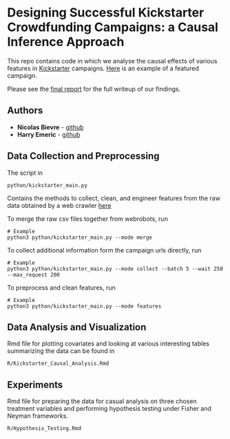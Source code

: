 # Designing Successful Kickstarter Crowdfunding Campaigns: a Causal Inference Approach

This repo contains code in which we analyse the causal effects of various
features in [Kickstarter](https://www.kickstarter.com/) campaigns.
[Here](https://www.kickstarter.com/projects/flairespresso/the-neo-delicious-affordable-espresso-at-home?ref=section-food-craft-featured-project)
is an example of a featured campaign.

Please see the [final report](https://github.com/HarryEm/MSE327Project/blob/master/Final_Report.pdf) for the full writeup of our findings.

## Authors

* **Nicolas Bievre** - [github](https://github.com/nbievre)
* **Harry Emeric** - [github](https://github.com/harryem)

## Data Collection and Preprocessing

The script in

```
python/kickstarter_main.py
```

Contains the methods to collect, clean, and engineer features from the raw data
obtained by a web crawler [here](https://webrobots.io/kickstarter-datasets)

To merge the raw csv files together from webrobots, run

```
# Example
python3 python/kickstarter_main.py --mode merge
```

To collect additional information form the campaign urls directly, run

```
# Example
python3 python/kickstarter_main.py --mode collect --batch 5 --wait 250 --max_request 200
```

To preprocess and clean features, run

```
# Example
python3 python/kickstarter_main.py --mode features
```

## Data Analysis and Visualization

Rmd file for plotting covariates and looking at various interesting
tables summarizing the data can be found in

```
R/Kickstarter_Causal_Analysis.Rmd
```

## Experiments

Rmd file for preparing the data for casual analysis on three chosen
treatment variables and performing hypothesis testing under Fisher and
Neyman frameworks.


```
R/Hypothesis_Testing.Rmd
```
